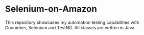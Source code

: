 # Selenium-on-Amazon
This repository showcases my automation testing capabilities with Cucumber, Selenium and TestNG. All classes are written in Java.
